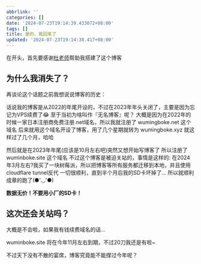 ```yaml
---
abbrlink: ''
categories: []
date: '2024-07-23T19:14:39.433072+08:00'
tags: []
title: 是的，我回来了
updated: '2024-07-23T19:14:38.417+08:00'
---
```

在开头，首先要感谢[杜老师](https://dusays.com)帮助我搭建了这个博客

## 为什么我消失了？

再谈论这个话题之前我想说说博客的历史：

话说我的博客是从2022的年尾开设的，不过在2023年年头关闭了，主要是因为忘记为VPS续费了😂
至于当初为啥叫作『无名博客』呢？
大概是因为在2022年的时候一家日本注册商免费注册.net域名，所以我就注册了 wumingboke.net 这个域名
后来就用这个域名开设了博客，用了几个星期就转为 wumingboke.xyz
就这样过了几个月，哈哈

然后就是在2023年年尾(应该是10月左右吧)突然又想开始写博客了
所以注册了 wuminboke.site 这个域名
不过这个博客是被迫关站的，事情是这样的:
在2024年3月左右?我买了一块树莓派，所以把博客等所有服务都迁移到本地，并且使用cloudflare tunnel反代
一切很顺利，直到半个月后我的SD卡坏掉了...
所以就顺利成章的跑了(●'◡'●)

**数据无价！不要用小厂的SD卡！**


## 这次还会关站吗？

大概是不会啦，如果我有钱续费域名的话...

wuminboke.site 将在今年11月左右到期，不过20刀我还是有啦~

不过天下没有不散的宴席，博客究竟能不能撑过今年呢？
